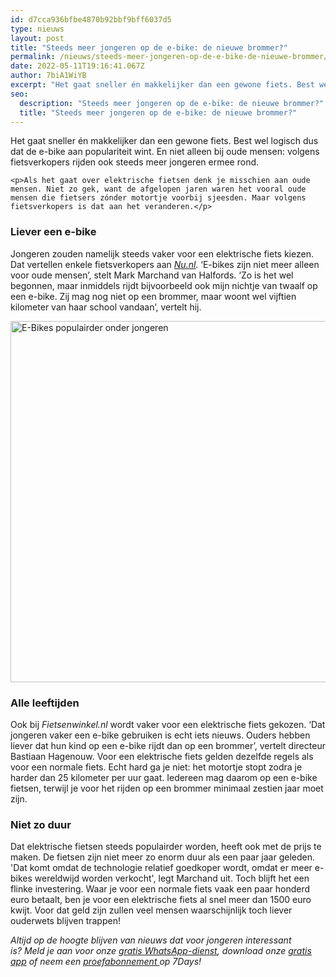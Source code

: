 ```yaml
---
id: d7cca936bfbe4870b92bbf9bff6037d5
type: nieuws
layout: post
title: "Steeds meer jongeren op de e-bike: de nieuwe brommer?"
permalink: /nieuws/steeds-meer-jongeren-op-de-e-bike-de-nieuwe-brommer/
date: 2022-05-11T19:16:41.067Z
author: 7biA1WiYB
excerpt: "Het gaat sneller én makkelijker dan een gewone fiets. Best wel logisch dus dat de e-bike aan populariteit wint. En niet alleen bij oude mensen: volgens fietsverkopers rijden ook steeds meer jongeren ermee rond.  "
seo:
  description: "Steeds meer jongeren op de e-bike: de nieuwe brommer?"
  title: "Steeds meer jongeren op de e-bike: de nieuwe brommer?"
---
```

Het gaat sneller én makkelijker dan een gewone fiets. Best wel logisch dus dat de e-bike aan populariteit wint. En niet alleen bij oude mensen: volgens fietsverkopers rijden ook steeds meer jongeren ermee rond.  

    <p>Als het gaat over elektrische fietsen denk je misschien aan oude mensen. Niet zo gek, want de afgelopen jaren waren het vooral oude mensen die fietsers zónder motortje voorbij sjeesden. Maar volgens fietsverkopers is dat aan het veranderen.</p>
<h3>Liever een e-bike</h3>
<p>Jongeren zouden namelijk steeds vaker voor een elektrische fiets kiezen. Dat vertellen enkele fietsverkopers aan <a href="http://www.nu.nl/lifestyle/4738170/e-bike-allang-niet-meer-alleen-ouderen.html"><em>Nu.nl</em></a>. ‘E-bikes zijn niet meer alleen voor oude mensen’, stelt Mark Marchand van Halfords. ‘Zo is het wel begonnen, maar inmiddels rijdt bijvoorbeeld ook mijn nichtje van twaalf op een e-bike. Zij mag nog niet op een brommer, maar woont wel vijftien kilometer van haar school vandaan’, vertelt hij. </p>
<p><div class="media media-element-container media-default"><div id="file-417736" class="file file-image file-image-jpeg">

        
  
  <div class="content">
    <img alt="E-Bikes populairder onder jongeren" title="Beeld: EPA" height="912" width="1420" style="width: 900px; height: 578px;" class="media-element file-default" data-delta="1" src="https://7dagen.netlify.app/sites/default/files/ANP-47213613.jpg">  </div>

  
</div>
</div>
<h3>Alle leeftijden</h3>
<p>Ook bij <em>Fietsenwinkel.nl</em> wordt vaker voor een elektrische fiets gekozen. ‘Dat jongeren vaker een e-bike gebruiken is echt iets nieuws. Ouders hebben liever dat hun kind op een e-bike rijdt dan op een brommer’, vertelt directeur Bastiaan Hagenouw. Voor een elektrische fiets gelden dezelfde regels als voor een normale fiets. Echt hard ga je niet: het motortje stopt zodra je harder dan 25 kilometer per uur gaat. Iedereen mag daarom op een e-bike fietsen, terwijl je voor het rijden op een brommer minimaal zestien jaar moet zijn.</p>
<h3>Niet zo duur</h3>
<p>Dat elektrische fietsen steeds populairder worden, heeft ook met de prijs te maken. De fietsen zijn niet meer zo enorm duur als een paar jaar geleden. 'Dat komt omdat de technologie relatief goedkoper wordt, omdat er meer e-bikes wereldwijd worden verkocht', legt Marchand uit. Toch blijft het een flinke investering. Waar je voor een normale fiets vaak een paar honderd euro betaalt, ben je voor een elektrische fiets al snel meer dan 1500 euro kwijt. Voor dat geld zijn zullen veel mensen waarschijnlijk toch liever ouderwets blijven trappen!</p>
<p><em>Altijd op de hoogte blijven van nieuws dat voor jongeren interessant is? Meld je aan voor onze </em><a href="https://7dagen.netlify.app/whatsapp"><em>gratis WhatsApp-dienst</em></a><em>, download onze </em><a href="https://7dagen.netlify.app/app"><em>gratis app</em></a><em> of neem een </em><a href="https://abonneren.sevendays.nl/abonneren/abonnementen/ae/artikel"><em>proefabonnement </em></a><em>op 7Days!</em></p>  
